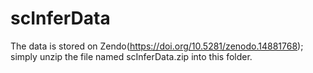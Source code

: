 # scInferData 
The data is stored on Zendo(https://doi.org/10.5281/zenodo.14881768); simply unzip the file named scInferData.zip into this folder.
